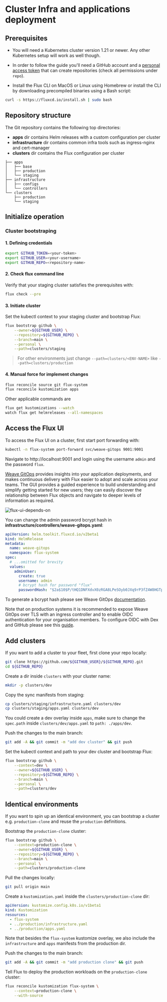 # Cluster Infra and applications deployment

## Prerequisites

* You will need a Kubernetes cluster version 1.21 or newer. Any other Kubernetes setup will work as well though.

* In order to follow the guide you'll need a GitHub account and a
[personal access token](https://help.github.com/en/github/authenticating-to-github/creating-a-personal-access-token-for-the-command-line)
that can create repositories (check all permissions under `repo`).

* Install the Flux CLI on MacOS or Linux using Homebrew or install the CLI by downloading precompiled binaries using a Bash script:

```bash
curl -s https://fluxcd.io/install.sh | sudo bash
```

## Repository structure

The Git repository contains the following top directories:

- **apps** dir contains Helm releases with a custom configuration per cluster
- **infrastructure** dir contains common infra tools such as ingress-nginx and cert-manager
- **clusters** dir contains the Flux configuration per cluster

```
├── apps
│   ├── base
│   ├── production 
│   └── staging
├── infrastructure
│   ├── configs
│   └── controllers
└── clusters
    ├── production
    └── staging
```
## Initialize operation

### Cluster bootstraping

#### 1. Defining credentials

```bash
export GITHUB_TOKEN=<your-token>
export GITHUB_USER=<your-username>
export GITHUB_REPO=<repository-name>
```
#### 2. Check flux command line

Verify that your staging cluster satisfies the prerequisites with:

```bash
flux check --pre
```

#### 3. Initiate cluster

Set the kubectl context to your staging cluster and bootstrap Flux:

```bash
flux bootstrap github \
    --owner=${GITHUB_USER} \
    --repository=${GITHUB_REPO} \
    --branch=main \
    --personal \
    --path=clusters/staging
```

> For other environments just change `--path=clusters/<ENV-NAME>` like `--path=clusters/production`

#### 4. Manual force for implement changes  

```bash
flux reconcile source git flux-system
flux reconcile kustomization apps
```

Other applicable commands are

```bash
flux get kustomizations --watch
watch flux get helmreleases --all-namespaces
```

## Access the Flux UI

To access the Flux UI on a cluster, first start port forwarding with:

```bash
kubectl -n flux-system port-forward svc/weave-gitops 9001:9001
```

Navigate to http://localhost:9001 and login using the username `admin` and the password `flux`.

[Weave GitOps](https://docs.gitops.weave.works/) provides insights into your application deployments,
and makes continuous delivery with Flux easier to adopt and scale across your teams.
The GUI provides a guided experience to build understanding and simplify getting started for new users;
they can easily discover the relationship between Flux objects and navigate to deeper levels of information as required.

![flux-ui-depends-on](.github/screens/flux-ui-depends-on.png)

You can change the admin password bcrypt hash in **infrastructure/controllers/weave-gitops.yaml**:

```yaml
apiVersion: helm.toolkit.fluxcd.io/v2beta1
kind: HelmRelease
metadata:
  name: weave-gitops
  namespace: flux-system
spec:
  # ...omitted for brevity
  values:
    adminUser:
      create: true
      username: admin
      # bcrypt hash for password "flux"
      passwordHash: "$2a$10$P/tHQ1DNFXdvX0zRGA8LPeSOyb0JXq9rP3fZ4W8HGTpLV7qHDlWhe"
```

To generate a bcrypt hash please see Weave GitOps
[documentation](https://docs.gitops.weave.works/docs/configuration/securing-access-to-the-dashboard/#login-via-a-cluster-user-account). 

Note that on production systems it is recommended to expose Weave GitOps over TLS with an ingress controller and
to enable OIDC authentication for your organisation members.
To configure OIDC with Dex and GitHub please see this [guide](https://docs.gitops.weave.works/docs/guides/setting-up-dex/).

## Add clusters

If you want to add a cluster to your fleet, first clone your repo locally:

```bash
git clone https://github.com/${GITHUB_USER}/${GITHUB_REPO}.git
cd ${GITHUB_REPO}
```

Create a dir inside `clusters` with your cluster name:

```bash
mkdir -p clusters/dev
```

Copy the sync manifests from staging:

```bash
cp clusters/staging/infrastructure.yaml clusters/dev
cp clusters/staging/apps.yaml clusters/dev
```

You could create a dev overlay inside `apps`, make sure
to change the `spec.path` inside `clusters/dev/apps.yaml` to `path: ./apps/dev`. 

Push the changes to the main branch:

```bash
git add -A && git commit -m "add dev cluster" && git push
```

Set the kubectl context and path to your dev cluster and bootstrap Flux:

```bash
flux bootstrap github \
    --context=dev \
    --owner=${GITHUB_USER} \
    --repository=${GITHUB_REPO} \
    --branch=main \
    --personal \
    --path=clusters/dev
```

## Identical environments

If you want to spin up an identical environment, you can bootstrap a cluster
e.g. `production-clone` and reuse the `production` definitions.

Bootstrap the `production-clone` cluster:

```bash
flux bootstrap github \
    --context=production-clone \
    --owner=${GITHUB_USER} \
    --repository=${GITHUB_REPO} \
    --branch=main \
    --personal \
    --path=clusters/production-clone
```

Pull the changes locally:

```bash
git pull origin main
```

Create a `kustomization.yaml` inside the `clusters/production-clone` dir:

```yaml
apiVersion: kustomize.config.k8s.io/v1beta1
kind: Kustomization
resources:
  - flux-system
  - ../production/infrastructure.yaml
  - ../production/apps.yaml
```

Note that besides the `flux-system` kustomize overlay, we also include
the `infrastructure` and `apps` manifests from the production dir.

Push the changes to the main branch:

```bash
git add -A && git commit -m "add production clone" && git push
```

Tell Flux to deploy the production workloads on the `production-clone` cluster:

```bash
flux reconcile kustomization flux-system \
    --context=production-clone \
    --with-source 
```
